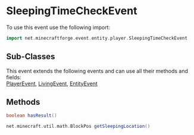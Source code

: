 # SleepingTimeCheckEvent

To use this event use the following import:
```groovy
import net.minecraftforge.event.entity.player.SleepingTimeCheckEvent
```

## Sub-Classes
This event extends the following events and can use all their methods and fields: <br>
[PlayerEvent](player_event.md), [LivingEvent](living_event.md), [EntityEvent](entity_event.md)

## Methods
```groovy
boolean hasResult()
```

```groovy
net.minecraft.util.math.BlockPos getSleepingLocation()
```


